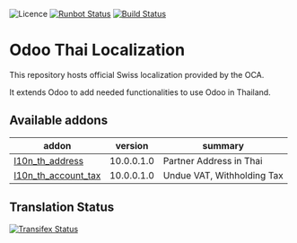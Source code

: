 ![Licence](https://img.shields.io/badge/licence-AGPL--3-blue.svg)
[![Runbot Status](https://runbot.odoo-community.org/runbot/badge/flat/238/10.0.svg)](https://runbot.odoo-community.org/runbot/repo/github-com-oca-l10n-thailand-238)
[![Build Status](https://travis-ci.org/OCA/l10n-thailand.svg?branch=10.0)](https://travis-ci.org/OCA/l10n-thailand)


Odoo Thai Localization
======================

This repository hosts official Swiss localization provided by the OCA.

It extends Odoo to add needed functionalities to use Odoo in Thailand.

[//]: # (addons)

Available addons
----------------
addon | version | summary
--- | --- | ---
[l10n_th_address](l10n_th_address/) | 10.0.0.1.0 | Partner Address in Thai
[l10n_th_account_tax](l10n_th_account_tax/) | 10.0.0.1.0 | Undue VAT, Withholding Tax

[//]: # (end addons)


Translation Status
------------------
[![Transifex Status](https://www.transifex.com/projects/p/OCA-l10n-thailand-10-0/chart/image_png)](https://www.transifex.com/projects/p/OCA-l10n-thailand-10-0)
